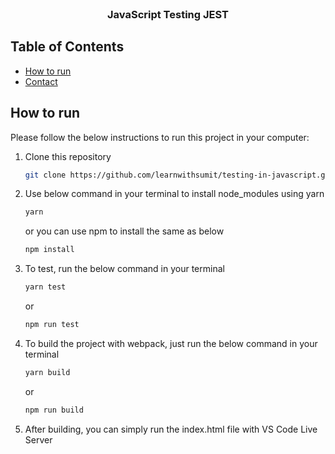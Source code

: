 

<!-- PROJECT Title -->
<br />
<p align="center">
  <h3 align="center"><a >JavaScript Testing JEST </a></h3>

<!-- TABLE OF CONTENTS -->

## Table of Contents

- [How to run](#how-to-run)
- [Contact](#contact)

<!-- HOW TO RUN -->

## How to run

Please follow the below instructions to run this project in your computer:

1. Clone this repository
   ```sh
   git clone https://github.com/learnwithsumit/testing-in-javascript.git
   ```
2. Use below command in your terminal to install node_modules using yarn
   ```sh
   yarn
   ```
   or you can use npm to install the same as below
   ```sh
   npm install
   ```
3. To test, run the below command in your terminal
   ```sh
   yarn test
   ```
   or
   ```sh
   npm run test
   ```
4. To build the project with webpack, just run the below command in your terminal

   ```sh
   yarn build
   ```

   or

   ```sh
   npm run build
   ```

5. After building, you can simply run the index.html file with VS Code Live Server
